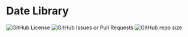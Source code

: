 # Date Library
![GitHub License](https://img.shields.io/github/license/el634dev/date-library)
![GitHub Issues or Pull Requests](https://img.shields.io/github/issues/el634dev/date-library)
![GitHub repo size](https://img.shields.io/github/repo-size/el634dev/date-library)
